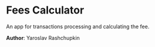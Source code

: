 # Fees Calculator
An app for transactions processing and calculating the fee.

**Author**: Yaroslav Rashchupkin
